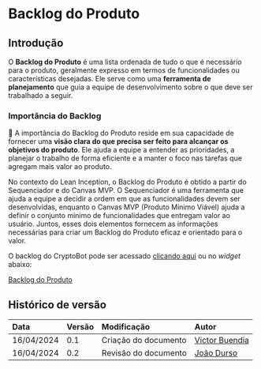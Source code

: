 # Backlog do Produto

## Introdução

O **Backlog do Produto** é uma lista ordenada de tudo o que é necessário para o produto, geralmente expresso em termos de funcionalidades ou características desejadas. Ele serve como uma **ferramenta de planejamento** que guia a equipe de desenvolvimento sobre o que deve ser trabalhado a seguir.

<div class="callout">

### Importância do Backlog

:pushpin: A importância do Backlog do Produto reside em sua capacidade de fornecer uma **visão clara do que precisa ser feito para alcançar os objetivos do produto**. Ele ajuda a equipe a entender as prioridades, a planejar o trabalho de forma eficiente e a manter o foco nas tarefas que agregam mais valor ao produto.
</div>

No contexto do Lean Inception, o Backlog do Produto é obtido a partir do Sequenciador e do Canvas MVP. O Sequenciador é uma ferramenta que ajuda a equipe a decidir a ordem em que as funcionalidades devem ser desenvolvidas, enquanto o Canvas MVP (Produto Mínimo Viável) ajuda a definir o conjunto mínimo de funcionalidades que entregam valor ao usuário. Juntos, esses dois elementos fornecem as informações necessárias para criar um Backlog do Produto eficaz e orientado para o valor.

O backlog do CryptoBot pode ser acessado [clicando aqui](https://docs.google.com/spreadsheets/d/e/2PACX-1vTlKi9Q9TmPhiQukMU1WKvQ2aX7Rmv4ce7ch-X-UXtfCN04w0oucnMBeqo56QEIhm5JnFsVWhmLivyR/pubhtml?gid=1172947963&single=true) ou no *widget* abaixo:

[Backlog do Produto](./backlog.html ':include :type=iframe width=100% height=800')

## Histórico de versão

| Data | Versão | Modificação | Autor |
| :- | :- | :- | :- |
| 16/04/2024 | 0.1 | Criação do documento | [Victor Buendia](https://github.com/Victor-Buendia) | 
| 16/04/2024 | 0.2 | Revisão do documento | [João Durso](https://github.com/jvsdurso) | 